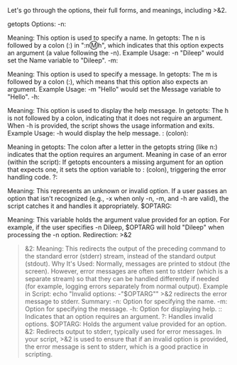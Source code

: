 Let's go through the options, their full forms, and meanings, including >&2.

getopts Options:
-n:

Meaning: This option is used to specify a name.
In getopts: The n is followed by a colon (:) in ":n:m:h", which indicates that this option expects an argument (a value following the -n).
Example Usage: -n "Dileep" would set the Name variable to "Dileep".
-m:

Meaning: This option is used to specify a message.
In getopts: The m is followed by a colon (:), which means that this option also expects an argument.
Example Usage: -m "Hello" would set the Message variable to "Hello".
-h:

Meaning: This option is used to display the help message.
In getopts: The h is not followed by a colon, indicating that it does not require an argument. When -h is provided, the script shows the usage information and exits.
Example Usage: -h would display the help message.
: (colon):

Meaning in getopts: The colon after a letter in the getopts string (like n:) indicates that the option requires an argument.
Meaning in case of an error (within the script): If getopts encounters a missing argument for an option that expects one, it sets the option variable to : (colon), triggering the error handling code.
\?:

Meaning: This represents an unknown or invalid option. If a user passes an option that isn't recognized (e.g., -x when only -n, -m, and -h are valid), the script catches it and handles it appropriately.
$OPTARG:

Meaning: This variable holds the argument value provided for an option. For example, if the user specifies -n Dileep, $OPTARG will hold "Dileep" when processing the -n option.
Redirection: >&2
>&2:
Meaning: This redirects the output of the preceding command to the standard error (stderr) stream, instead of the standard output (stdout).
Why It's Used: Normally, messages are printed to stdout (the screen). However, error messages are often sent to stderr (which is a separate stream) so that they can be handled differently if needed (for example, logging errors separately from normal output).
Example in Script: echo "Invalid options: -"$OPTARG"" >&2 redirects the error message to stderr.
Summary:
-n: Option for specifying the name.
-m: Option for specifying the message.
-h: Option for displaying help.
:: Indicates that an option requires an argument.
\?: Handles invalid options.
$OPTARG: Holds the argument value provided for an option.
>&2: Redirects output to stderr, typically used for error messages.
In your script, >&2 is used to ensure that if an invalid option is provided, the error message is sent to stderr, which is a good practice in scripting.